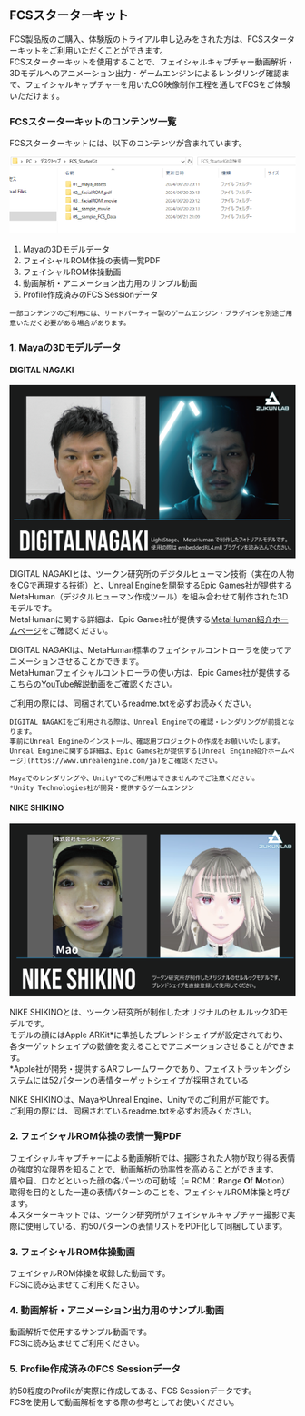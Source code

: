## FCSスターターキット
FCS製品版のご購入、体験版のトライアル申し込みをされた方は、FCSスターターキットをご利用いただくことができます。  
FCSスターターキットを使用することで、フェイシャルキャプチャー動画解析・3Dモデルへのアニメーション出力・ゲームエンジンによるレンダリング確認まで、フェイシャルキャプチャーを用いたCG映像制作工程を通してFCSをご体験いただけます。  

### FCSスターターキットのコンテンツ一覧
FCSスターターキットには、以下のコンテンツが含まれています。  

![](images/013_image001.PNG)

1. Mayaの3Dモデルデータ
2. フェイシャルROM体操の表情一覧PDF
3. フェイシャルROM体操動画
4. 動画解析・アニメーション出力用のサンプル動画
5. Profile作成済みのFCS Sessionデータ

```{note}
一部コンテンツのご利用には、サードパーティー製のゲームエンジン・プラグインを別途ご用意いただく必要がある場合があります。
```

### 1. Mayaの3Dモデルデータ
#### DIGITAL NAGAKI

![](images/013_DIGITALNAGAKI.png)

DIGITAL NAGAKIとは、ツークン研究所のデジタルヒューマン技術（実在の人物をCGで再現する技術）と、Unreal Engineを開発するEpic Games社が提供するMetaHuman（デジタルヒューマン作成ツール）を組み合わせて制作された3Dモデルです。  
MetaHumanに関する詳細は、Epic Games社が提供する[MetaHuman紹介ホームページ](https://www.unrealengine.com/ja/metahuman)をご確認ください。  
  
DIGITAL NAGAKIは、MetaHuman標準のフェイシャルコントローラを使ってアニメーションさせることができます。  
MetaHumanフェイシャルコントローラの使い方は、Epic Games社が提供する[こちらのYouTube解説動画](https://www.youtube.com/watch?v=GEpH3o44_58)をご確認ください。  

ご利用の際には、同梱されているreadme.txtを必ずお読みください。

```{note}
DIGITAL NAGAKIをご利用される際は、Unreal Engineでの確認・レンダリングが前提となります。  
事前にUnreal Engineのインストール、確認用プロジェクトの作成をお願いいたします。  
Unreal Engineに関する詳細は、Epic Games社が提供する[Unreal Engine紹介ホームページ](https://www.unrealengine.com/ja)をご確認ください。
```

```{caution}
Mayaでのレンダリングや、Unity*でのご利用はできませんのでご注意ください。  
*Unity Technologies社が開発・提供するゲームエンジン  
```

#### NIKE SHIKINO

![](images/013_NIKESHIKINO.png)

NIKE SHIKINOとは、ツークン研究所が制作したオリジナルのセルルック3Dモデルです。  
モデルの顔にはApple ARKit*に準拠したブレンドシェイプが設定されており、各ターゲットシェイプの数値を変えることでアニメーションさせることができます。  
*Apple社が開発・提供するARフレームワークであり、フェイストラッキングシステムには52パターンの表情ターゲットシェイプが採用されている
  
NIKE SHIKINOは、MayaやUnreal Engine、Unityでのご利用が可能です。  
ご利用の際には、同梱されているreadme.txtを必ずお読みください。

### 2. フェイシャルROM体操の表情一覧PDF
フェイシャルキャプチャーによる動画解析では、撮影された人物が取り得る表情の強度的な限界を知ることで、動画解析の効率性を高めることができます。  
眉や目、口などといった顔の各パーツの可動域（= ROM：**R**ange **O**f **M**otion）取得を目的とした一連の表情パターンのことを、フェイシャルROM体操と呼びます。  
本スターターキットでは、ツークン研究所がフェイシャルキャプチャー撮影で実際に使用している、約50パターンの表情リストをPDF化して同梱しています。  

### 3. フェイシャルROM体操動画
フェイシャルROM体操を収録した動画です。  
FCSに読み込ませてご利用ください。  

### 4. 動画解析・アニメーション出力用のサンプル動画
動画解析で使用するサンプル動画です。  
FCSに読み込ませてご利用ください。

### 5. Profile作成済みのFCS Sessionデータ
約50程度のProfileが実際に作成してある、FCS Sessionデータです。  
FCSを使用して動画解析をする際の参考としてお使いください。  

